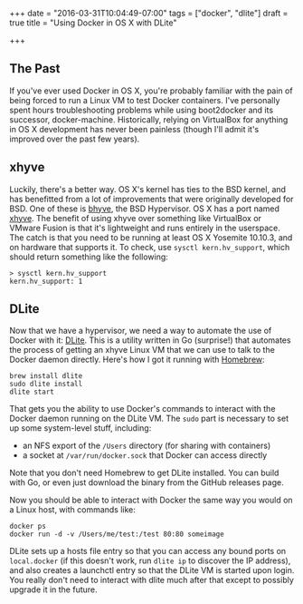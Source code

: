+++
date = "2016-03-31T10:04:49-07:00"
tags = ["docker", "dlite"]
draft = true
title = "Using Docker in OS X with DLite"

+++

## The Past

If you've ever used Docker in OS X, you're probably familiar with the pain of
being forced to run a Linux VM to test Docker containers. I've personally spent
hours troubleshooting problems while using boot2docker and its successor,
docker-machine. Historically, relying on VirtualBox for anything in OS
X development has never been painless (though I'll admit it's improved over the
past few years).

## xhyve

Luckily, there's a better way. OS X's kernel has ties to the BSD kernel, and
has benefitted from a lot of improvements that were originally developed for
BSD. One of these is [bhyve](http://www.bhyve.org/), the BSD Hypervisor. OS
X has a port named [xhyve](http://xhyve.org). The benefit of using xhyve over
something like VirtualBox or VMware Fusion is that it's lightweight and runs
entirely in the userspace. The catch is that you need to be running at least OS
X Yosemite 10.10.3, and on hardware that supports it. To check, use `sysctl
kern.hv_support`, which should return something like the following:

```
> sysctl kern.hv_support
kern.hv_support: 1
```

## DLite

Now that we have a hypervisor, we need a way to automate the use of Docker with
it: [DLite](https://github.com/nlf/dlite). This is a utility written in Go
(surprise!) that automates the process of getting an xhyve Linux VM that we can
use to talk to the Docker daemon directly. Here's how I got it running with
[Homebrew](http://brew.sh):

```
brew install dlite
sudo dlite install
dlite start
```

That gets you the ability to use Docker's commands to interact with the Docker
daemon running on the DLite VM. The `sudo` part is necessary to set up some
system-level stuff, including:

- an NFS export of the `/Users` directory (for sharing with containers)
- a socket at `/var/run/docker.sock` that Docker can access directly

Note that you don't need Homebrew to get DLite installed. You can build with
Go, or even just download the binary from the GitHub releases page.

Now you should be able to interact with Docker the same way you would on
a Linux host, with commands like:

```
docker ps
docker run -d -v /Users/me/test:/test 80:80 someimage
```

DLite sets up a hosts file entry so that you can access any bound ports on
`local.docker` (if this doesn't work, run `dlite ip` to discover the IP
address), and also creates a launchctl entry so that the DLite VM is started
upon login. You really don't need to interact with dlite much after that except
to possibly upgrade it in the future.
